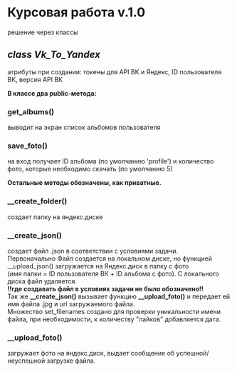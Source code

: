 # Курсовая работа v.1.0
решение через классы
## *class Vk_To_Yandex*
атрибуты при создании: токены для API ВК и Яндекс, ID пользователя ВК, версия API ВК

**В классе два public-метода:**
### get_albums()
выводит на экран список альбомов пользователя
### save_foto()
на вход получает ID альбома (по умолчанию 'profile') и количество фото, которые необходимо скачать (по умолчанию 5)


 **Остальные методы обозначены, как приватные.**
 
 
### __create_folder()
создает папку на яндекс.диске
### __create_json()
создает файл .json в соответствии с условиями задачи.   
Первоначально Файл создается на локальном диске, но функцией __upload_json() загружается на Яндекс.диск в папку с фото  
(имя папки = ID пользователя ВК + ID альбома с фото). С локального диска файл удаляется.  
**!!где создавать файл в условиях задачи не было обозначено!!**  
Так же **__create_json()** вызывает функцию **__upload_foto()** и передает ей имя файла .jpg и url загружаемого файла.  
Множество set_filenames создано для проверки уникальности имени файла, при необходимости, к количеству "лайков" добавляется дата.
 ### __upload_foto()  
 загружает фото на яндекс.диск, выдает сообщение об успешной/неуспешной загрузке файла.
 
 
